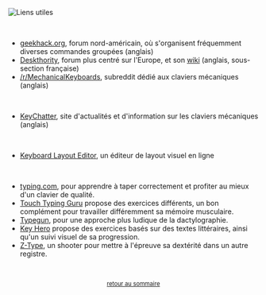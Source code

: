 ![Liens utiles](https://i.imgur.com/vkORltV.png)

&nbsp;

- [geekhack.org](https://geekhack.org/), forum nord-américain, où s'organisent fréquemment diverses commandes groupées (anglais)
- [Deskthority](https://deskthority.net/), forum plus centré sur l'Europe, et son [wiki](https://deskthority.net/wiki/Main_Page) (anglais, sous-section française)
- [/r/MechanicalKeyboards](http://www.reddit.com/r/MechanicalKeyboards), subreddit dédié aux claviers mécaniques (anglais)

&nbsp;

- [KeyChatter](https://www.keychatter.com/), site d'actualités et d'information sur les claviers mécaniques (anglais)

&nbsp;

- [Keyboard Layout Editor](http://www.keyboard-layout-editor.com/), un éditeur de layout visuel en ligne

&nbsp;

- [typing.com](http://www.typing.com/), pour apprendre à taper correctement et profiter au mieux d'un clavier de qualité.
- [Touch Typing Guru](http://touchtyping.guru/) propose des exercices différents, un bon complément pour travailler différemment sa mémoire musculaire.
- [Typegun](https://typegun.com/), pour une approche plus ludique de la dactylographie.
- [Key Hero](https://www.keyhero.com/) propose des exercices basés sur des textes littéraires, ainsi qu'un suivi visuel de sa progression.
- [Z-Type](https://zty.pe/), un shooter pour mettre à l'épreuve sa dextérité dans un autre registre.

&nbsp;

<p align="center">
<sub><a href="index.html">retour au sommaire</a></sub>
</p>
